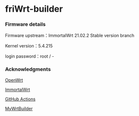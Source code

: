 # friWrt-builder

### Firmware details

Firmware upstream：ImmortalWrt 21.02.2 Stable version branch

Kernel version：5.4.215

login password：root / -

### Acknowledgments

[OpenWrt](https://github.com/openwrt/openwrt/)

[ImmortalWrt](https://github.com/immortalwrt/immortalwrt)

[GitHub Actions](https://github.com/features/actions)

[MyWrtBuilder](https://github.com/Revincx/MyWrtBuilder)
